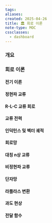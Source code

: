 ```yaml
---
tags:
aliases: 
created: 2025-04-26
title: 🏛️ 회로 이론
note-type: MOC
cssclasses:
  - dashboard
---
```


### 개요

### 회로 이론

#### 전기 이론

#### 정현파 교류

#### R-L-C 교류 회로

#### 교류 전력

#### 인덕턴스 및 벡터 궤적

#### 회로망

#### 대칭 n상 교류

#### 비정현파 교류

#### 단자망

#### 라플라스 변환

#### 과도 현상

#### 전달 함수